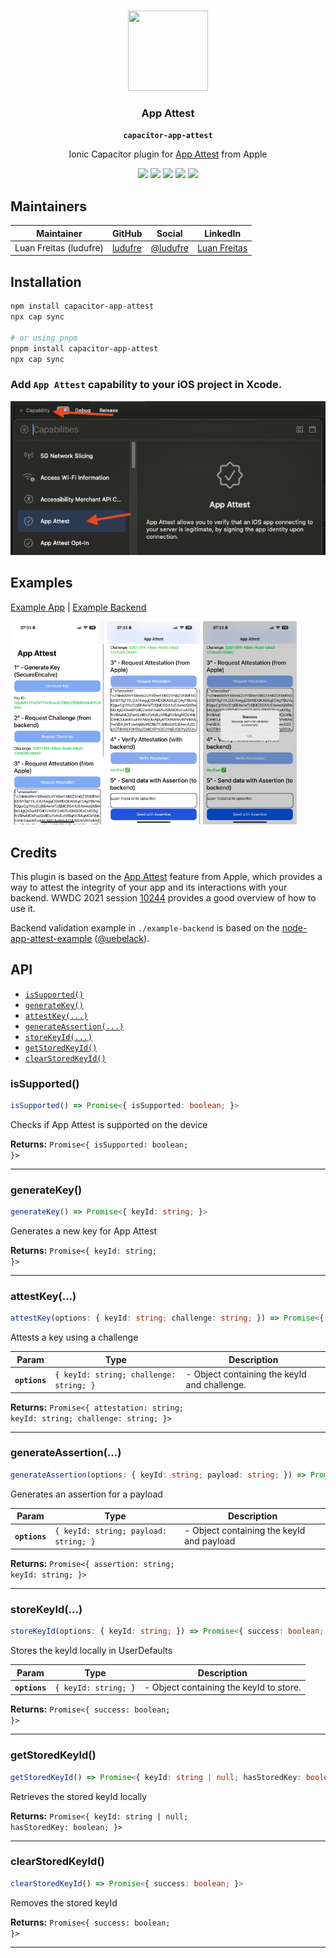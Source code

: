 <p align="center"><br><img src="https://user-images.githubusercontent.com/236501/85893648-1c92e880-b7a8-11ea-926d-95355b8175c7.png" width="128" height="128" /></p>
<h3 align="center">App Attest</h3>
<p align="center"><strong><code>capacitor-app-attest</code></strong></p>
<p align="center">
  Ionic Capacitor plugin for <a href="https://developer.apple.com/videos/play/wwdc2021/10244/">App Attest</a> from Apple

<p align="center">
  <img src="https://img.shields.io/maintenance/yes/2025?style=flat-square" />
  <a href="https://www.npmjs.com/package/capacitor-app-attest"><img src="https://img.shields.io/npm/l/capacitor-app-attest?style=flat-square" /></a>
  <a href="https://www.npmjs.com/package/capacitor-app-attest"><img src="https://img.shields.io/npm/dw/capacitor-app-attest?style=flat-square" /></a>
  <a href="https://www.npmjs.com/package/capacitor-app-attest"><img src="https://img.shields.io/npm/v/capacitor-app-attest?style=flat-square" /></a>
<!-- ALL-CONTRIBUTORS-BADGE:START - Do not remove or modify this section -->
<a href="#contributors-"><img src="https://img.shields.io/badge/all%20contributors-0-orange?style=flat-square" /></a>
<!-- ALL-CONTRIBUTORS-BADGE:END -->
</p>

## Maintainers

| Maintainer             | GitHub                                | Social                            | LinkedIn                                                           |
| ---------------------- | ------------------------------------- | --------------------------------- | ------------------------------------------------------------------ |
| Luan Freitas (ludufre) | [ludufre](https://github.com/ludufre) | [@ludufre](https://x.com/ludufre) | [Luan Freitas](https://www.linkedin.com/in/luan-freitas-14341687/) |

## Installation

```bash
npm install capacitor-app-attest
npx cap sync

# or using pnpm
pnpm install capacitor-app-attest
npx cap sync
```

### Add `App Attest` capability to your iOS project in Xcode.

<img src="example-app/src/assets/capability.png">

## Examples

[Example App](./example-app/README.md) | [Example Backend](./example-backend/README.md)

<p>
<img src="./example-app/src/assets/print1.png" alt="Screenshot 1" width="150" style="max-width:150px;">
<img src="./example-app/src/assets/print2.png" alt="Screenshot 2" width="150" style="max-width:150px;">
<img src="./example-app/src/assets/print3.png" alt="Screenshot 3" width="150" style="max-width:150px;">
</p>

## Credits

This plugin is based on the [App Attest](https://developer.apple.com/documentation/devicecheck/establishing-your-app-s-integrity) feature from Apple, which provides a way to attest the integrity of your app and its interactions with your backend. WWDC 2021 session [10244](https://developer.apple.com/videos/play/wwdc2021/10244/) provides a good overview of how to use it.

Backend validation example in `./example-backend` is based on the [node-app-attest-example](https://github.com/uebelack/node-app-attest-example) ([@uebelack](https://github.com/uebelack)).

## API

<docgen-index>

- [`isSupported()`](#issupported)
- [`generateKey()`](#generatekey)
- [`attestKey(...)`](#attestkey)
- [`generateAssertion(...)`](#generateassertion)
- [`storeKeyId(...)`](#storekeyid)
- [`getStoredKeyId()`](#getstoredkeyid)
- [`clearStoredKeyId()`](#clearstoredkeyid)

</docgen-index>

<docgen-api>
<!--Update the source file JSDoc comments and rerun docgen to update the docs below-->

### isSupported()

```typescript
isSupported() => Promise<{ isSupported: boolean; }>
```

Checks if App Attest is supported on the device

**Returns:** <code>Promise&lt;{ isSupported: boolean; }&gt;</code>

---

### generateKey()

```typescript
generateKey() => Promise<{ keyId: string; }>
```

Generates a new key for App Attest

**Returns:** <code>Promise&lt;{ keyId: string; }&gt;</code>

---

### attestKey(...)

```typescript
attestKey(options: { keyId: string; challenge: string; }) => Promise<{ attestation: string; keyId: string; challenge: string; }>
```

Attests a key using a challenge

| Param         | Type                                               | Description                                  |
| ------------- | -------------------------------------------------- | -------------------------------------------- |
| **`options`** | <code>{ keyId: string; challenge: string; }</code> | - Object containing the keyId and challenge. |

**Returns:** <code>Promise&lt;{ attestation: string; keyId: string; challenge: string; }&gt;</code>

---

### generateAssertion(...)

```typescript
generateAssertion(options: { keyId: string; payload: string; }) => Promise<{ assertion: string; keyId: string; }>
```

Generates an assertion for a payload

| Param         | Type                                             | Description                               |
| ------------- | ------------------------------------------------ | ----------------------------------------- |
| **`options`** | <code>{ keyId: string; payload: string; }</code> | - Object containing the keyId and payload |

**Returns:** <code>Promise&lt;{ assertion: string; keyId: string; }&gt;</code>

---

### storeKeyId(...)

```typescript
storeKeyId(options: { keyId: string; }) => Promise<{ success: boolean; }>
```

Stores the keyId locally in UserDefaults

| Param         | Type                            | Description                             |
| ------------- | ------------------------------- | --------------------------------------- |
| **`options`** | <code>{ keyId: string; }</code> | - Object containing the keyId to store. |

**Returns:** <code>Promise&lt;{ success: boolean; }&gt;</code>

---

### getStoredKeyId()

```typescript
getStoredKeyId() => Promise<{ keyId: string | null; hasStoredKey: boolean; }>
```

Retrieves the stored keyId locally

**Returns:** <code>Promise&lt;{ keyId: string | null; hasStoredKey: boolean; }&gt;</code>

---

### clearStoredKeyId()

```typescript
clearStoredKeyId() => Promise<{ success: boolean; }>
```

Removes the stored keyId

**Returns:** <code>Promise&lt;{ success: boolean; }&gt;</code>

---

</docgen-api>
